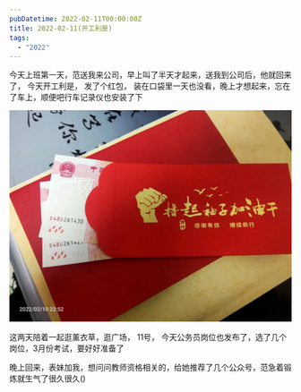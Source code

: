 ```yaml
---
pubDatetime: 2022-02-11T00:00:00Z
title: 2022-02-11(开工利是)
tags:
  - "2022"
---
```


今天上班第一天，范送我来公司，早上叫了半天才起来，送我到公司后，他就回来了， 今天开工利是， 发了个红包， 装在口袋里一天也没看，晚上才想起来，忘在了车上，顺便吧行车记录仪也安装了下

![](../../img/6904315-9c9b9869f8511bbc.jpg)

这两天陪着一起逛薰衣草，逛广场，
11号， 今天公务员岗位也发布了，选了几个岗位，3月份考试，要好好准备了

晚上回来，表妹加我，想问问教师资格相关的，给她推荐了几个公众号，范急着锻炼就生气了很久很久()
